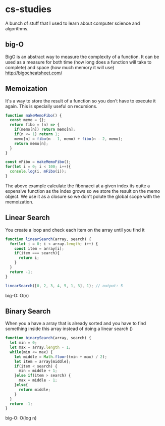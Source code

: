 # cs-studies
A bunch of stuff that I used to learn about computer science and algorithms.

## big-O
BigO is an abstract way to measure the complexity of a function. It can be used as a measure for both time (how long does a function will take to complete) and space (how much memory it will use)
http://bigocheatsheet.com/

## Memoization
It's a way to store the result of a function so you don't have to execute it again. This is specially useful on recursions.
```js
function makeMemoFibo() {
  const memo = {};
  return fibo = (n) => {
    if(memo[n]) return memo[n];
    if(n <= 1) return 1;
    memo[n] = fibo(n - 1, memo) + fibo(n - 2, memo);
    return memo[n];
  }
}

const mFibo = makeMemoFibo();
for(let i = 0; i < 100; i++){
  console.log(i, mFibo(i));
}
```
The above example calculate the fibonacci at a given index its quite a expensive function as the index grows so we store
the result on the memo object. We use it as a closure so we don't polute the global scope with the memoization.


## Linear Search
You create a loop and check each item on the array until you find it
```js
function linearSearch(array, search) {
  for(let i = 0; i < array.length; i++) {
    const item = array[i];
    if(item === search){
      return i;
    }
  }
  return -1;
}

linearSearch([0, 2, 3, 4, 5, 1, 3], 1); // output: 5
```
big-O: O(n)

## Binary Search
When you a have a array that is already sorted and you have to find something inside this array instead of doing a linear search () 

```js
function binarySearch(array, search) {
  let min = 0;
  let max = array.length - 1;
  while(min <= max) {
    let middle = Math.floor((min + max) / 2);
    let item = array[middle];
    if(item < search) {
      min = middle + 1;
    }else if(item > search) {
      max = middle - 1;
    }else{
      return middle;
    }
  }
  return -1;
}
```
big-O: O(log n)
